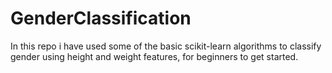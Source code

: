 # GenderClassification
In this repo i have used some of the basic scikit-learn algorithms to classify gender using height and weight features, for beginners to get started.
